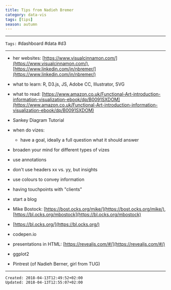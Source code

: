 ```yaml
---
title: Tips from Nadieh Bremer
category: data-vis
tags: [tips]
season: autumn 
---
```


---

`Tags:` #dashboard #data #d3

---

-   her websites: [https://www.visualcinnamon.com/](https://www.visualcinnamon.com/), [https://www.linkedin.com/in/nbremer/](https://www.linkedin.com/in/nbremer/)
-   what to learn: R, D3.js, JS, Adobe CC, Illustrator, SVG
-   what to read: [https://www.amazon.co.uk/Functional-Art-introduction-information-visualization-ebook/dp/B0091SXDOM](https://www.amazon.co.uk/Functional-Art-introduction-information-visualization-ebook/dp/B0091SXDOM)
-   Sankey Diagram Tutorial
-   when do vizes:
    -   have a goal, ideally a full question what it should answer

-   broaden your mind for different types of vizes
-   use annotations
-   don't use headers xx vs. yy, but insights
-   use colours to convey information
-   having touchpoints with "clients"
-   start a blog

-   Mike Bostock: [https://bost.ocks.org/mike/](https://bost.ocks.org/mike/), [https://bl.ocks.org/mbostock](https://bl.ocks.org/mbostock)
-   [https://bl.ocks.org/](https://bl.ocks.org/)
-   codepen.io
-   presentations in HTML: [https://revealjs.com/#/](https://revealjs.com/#/)
-   ggplot2
-   Pintrest (of Nadieh Berner, girl from TUG)

---

    Created: 2018-04-13T12:49:52+02:00
    Updated: 2018-04-13T12:55:07+02:00
    